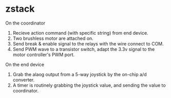 # zstack
On the coordinator
1. Recieve action command (with specific string) from end device.
2. Two brushless motor are attached on.
3. Send break & enable signal to the relays with the wire connect to COM.
4. Send PWM wave to a transistor switch, adapt the 3.3v signal to the motor controller's PWM port.
 
On the end device
1. Grab the alaog output from a 5-way joystick by the on-chip a/d converter.
2. A timer is routinely grabbing the joystick value, and sending the value to coordinator.
 

